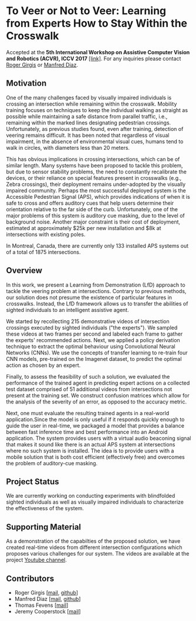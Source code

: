 # To Veer or Not to Veer: Learning from Experts How to Stay Within the Crosswalk
Accepted at the __5th International Workshop on Assistive Computer Vision and Robotics (ACVR), ICCV 2017__ [[link]](http://iplab.dmi.unict.it/acvr2017/index.php). For any inquiries please contact [Roger Girgis](mailto:rogerg@cim.mcgill.ca) or [Manfred Diaz](mailto:mdiaz@cim.mcgill.ca).

## Motivation

One of the many challenges faced by visually impaired individuals is crossing an intersection while remaining within the crosswalk. Mobility training focuses on techniques to keep the individual walking as straight as possible while maintaining a safe distance from parallel traffic, i.e., remaining within the marked lines designating pedestrian crossings. Unfortunately, as previous studies found, even after training, detection of veering remains difficult. It has been noted that regardless of visual impairment, in the absence of environmental visual cues, humans tend to walk in circles, with diameters less than 20 meters. 

This has obvious implications in crossing intersections, which can be of similar length. Many systems have been proposed to tackle this problem, but due to sensor stability problems, the need to constantly recalibrate the devices, or their reliance on special features present in crosswalks (e.g., Zebra crossings), their deployment remains under-adopted by the visually impaired community. Perhaps the most successful deployed system is the Accessible Pedestrian Signal (APS), which provides indications of when it is safe to cross and offers auditory cues that help users determine their orientation relative to the far side of the curb. Unfortunately, one of the major problems of this system is auditory cue masking, due to the level of background noise. Another major constraint is their cost of deployment, estimated at approximately $25k per new installation and $8k at intersections with existing poles. 

In Montreal, Canada, there are currently only 133 installed APS systems out of a total of 1875 intersections. 

## Overview
In this work, we present a Learning from Demonstration (LfD) approach to tackle the veering problem at intersections. Contrary to previous methods, our solution does not presume the existence of particular features in crosswalks. Instead, the LfD framework allows us to transfer the abilities of sighted individuals to an intelligent assistive agent. 

We started by recollecting  215 demonstrative videos of intersection crossings executed by sighted individuals ("the experts"). We sampled these videos at two frames per second and labeled each frame to gather the experts' recommended actions. Next, we applied a policy derivation technique to extract the optimal behaviour using Convolutional Neural Networks (CNNs). We use the concepts of transfer learning to re-train four CNN models, pre-trained on the Imagenet dataset, to predict the optimal action as chosen by an expert. 

Finally, to assess the feasibility of such a solution, we evaluated the performance of the trained agent in predicting expert actions on a collected test dataset comprised of 51 additional videos from intersections not present at the training set. We construct confusion matrices which allow for the analysis of the severity of an error, as opposed to the accuracy metric. 

Next, one must evaluate the resulting trained agents in a real-world application.Since the model is only useful if it responds quickly enough to guide the user in real-time, we packaged a model that provides a balance between fast inference time and best performance into an Android application. The system provides users with a virtual audio beaconing signal that makes it sound like there is an actual APS system at intersections where no such system is installed. The idea is to provide users with a mobile solution that is both cost efficient (effectively free) and overcomes the problem of auditory-cue masking. 

## Project Status

We are currently working on conducting experiments with blindfolded sighted individuals as well as visually impaired individuals to characterize the effectiveness of the system.

## Supporting Material

As a demonstration of the capabilties of the proposed solution, we have created real-time videos from different intersection configurations which proposes various challenges for our system. The videos are available at the project [Youtube channel](https://www.youtube.com/channel/UCh9GARW98Z41SezH-4fh7zg/).

## Contributors

* Roger Girgis [[mail](mailto:rogerg@cim.mcgill.ca), [github](https://github.com/roggirg/)]
* Manfred Diaz [[mail](mailto:mdiaz@cim.mcgill.ca), [github](https://github.com/takeitallsource)]
* Thomas Fevens [[mail]()]
* Jeremy Cooperstock [[mail]()]


